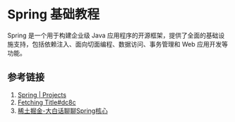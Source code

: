 # Spring 基础教程

Spring 是一个用于构建企业级 Java 应用程序的开源框架，提供了全面的基础设施支持，包括依赖注入、面向切面编程、数据访问、事务管理和 Web 应用开发等功能。

## 参考链接

1. [Spring | Projects](https://spring.io/projects)
2. [Fetching Title#dc8c](https://spring.io/projects/spring-framework)
3. [稀土掘金-大白话聊聊Spring核心](https://juejin.cn/post/7197736603720138812)